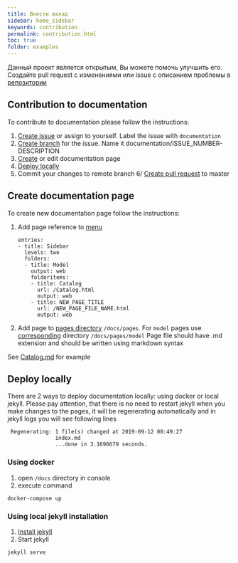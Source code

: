 ```yaml
---
title: Внести вклад
sidebar: home_sidebar
keywords: contribution
permalink: contribution.html
toc: true
folder: examples
---
```


Данный проект является открытым, Вы можете помочь улучшить его. Создайте pull request с изменениями или issue 
c описанием проблемы в [репозитории](https://github.com/btsdigital/form-builder)

## Contribution to documentation
To contribute to documentation please follow the instructions:
1. [Create issue](https://help.github.com/en/articles/creating-an-issue) or assign to yourself. 
Label the issue with `documentation`
2. [Create branch](https://help.github.com/en/articles/creating-and-deleting-branches-within-your-repository) for the issue.
Name it documentation/ISSUE_NUMBER-DESCRIPTION
3. [Create](#create-documentation-page) or edit documentation page
4. [Deploy locally](#deploy-locally)
5. Commit your changes to remote branch
6/ [Create pull request](https://help.github.com/en/articles/creating-a-pull-request) to master
 

## Create documentation page

To create new documentation page follow the instructions:
1) Add page reference to [menu](https://github.com/btsdigital/form-builder/blob/master/docs/_data/sidebars/home_sidebar.yml)
    ```
    entries:
    - title: Sidebar
      levels: two
      folders:
      - title: Model
        output: web
        folderitems:
        - title: Catalog
          url: /Catalog.html
          output: web
        - title: NEW_PAGE_TITLE
          url: /NEW_PAGE_FILE_NAME.html
          output: web
    ```
2) Add page to [pages directory](https://github.com/btsdigital/form-builder/tree/master/docs/pages) `/docs/pages`.
For `model` pages use [corresponding](https://github.com/btsdigital/form-builder/tree/master/docs/pages/model) directory `/docs/pages/model`
Page file should have .md extension and should be written using markdown syntax

See [Catalog.md](https://github.com/btsdigital/form-builder/blob/master/docs/pages/model/Catalog.md) for example

## Deploy locally
There are 2 ways to deploy documentation locally: using docker or local jekyll. Please pay attention, that there is no need
to restart jekyll when you make changes to the pages, it will be regenerating automatically and in jekyll logs you will see following lines
```,
 Regenerating: 1 file(s) changed at 2019-09-12 00:49:27
               index.md
               ...done in 3.1696679 seconds.
```
### Using docker
1) open `/docs` directory in console
2) execute command
```
docker-compose up
```

### Using local jekyll installation
1) [Install jekyll](https://jekyllrb.com/docs/installation/)
2) Start jekyll
```
jekyll serve
```
